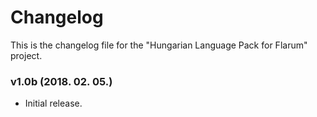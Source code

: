 # Changelog
This is the changelog file for the "Hungarian Language Pack for Flarum" project.

### v1.0b (2018. 02. 05.)
- Initial release.
